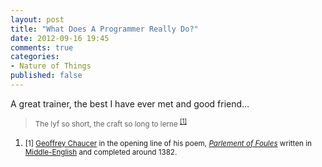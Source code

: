 ```yaml
---
layout: post
title: "What Does A Programmer Really Do?"
date: 2012-09-16 19:45
comments: true
categories: 
- Nature of Things
published: false
---
```


A great trainer, the best I have ever met and good friend...

<section>
	<blockquote>
		<small>The lyf so short, the craft so long to lerne
			<sup id="fnref:aside.1">
				<a href="#fn:aside.1">[1]</a>
			</sup>
		</small>
	</blockquote>
	<ol>
		<li id="fn:aside.1">
		<small>[1] <a href="http://en.wikipedia.org/wiki/Geoffrey_Chaucer">Geoffrey Chaucer</a> in the opening line of his poem, <a href="http://www.librarius.com/longpoemsfs/longpoems/parliament.htm"><em>Parlement of Foules</em></a> written in <a href="http://en.wikipedia.org/wiki/Middle_English">Middle-English</a> and completed around 1382.</small></li>
	</ol>
</section>